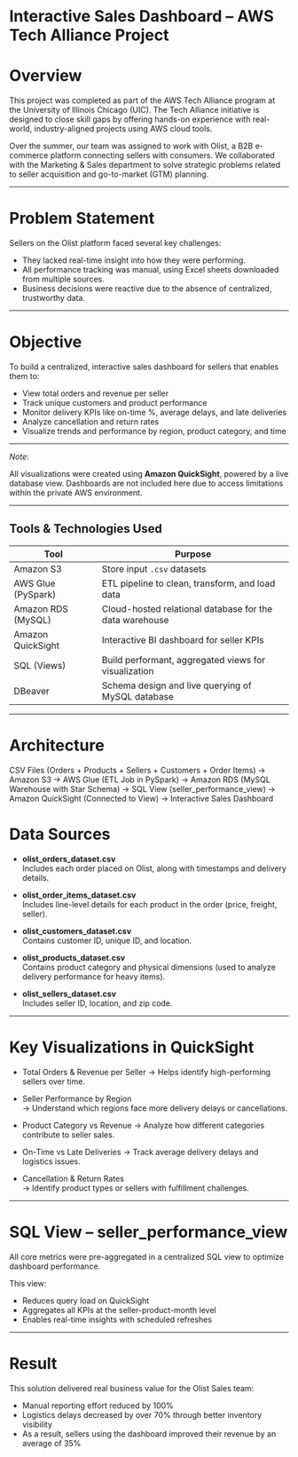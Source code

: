 # Interactive Sales Dashboard – AWS Tech Alliance Project

# Overview

This project was completed as part of the AWS Tech Alliance program at the University of Illinois Chicago (UIC).
The Tech Alliance initiative is designed to close skill gaps by offering hands-on experience with real-world, industry-aligned projects using AWS cloud tools.

Over the summer, our team was assigned to work with Olist, a B2B e-commerce platform connecting sellers with consumers. We collaborated with the Marketing & Sales department to solve strategic problems related to seller acquisition and go-to-market (GTM) planning.

---

# Problem Statement

Sellers on the Olist platform faced several key challenges:

- They lacked real-time insight into how they were performing.
- All performance tracking was manual, using Excel sheets downloaded from multiple sources.
- Business decisions were reactive due to the absence of centralized, trustworthy data.

---

# Objective

To build a centralized, interactive sales dashboard for sellers that enables them to:

- View total orders and revenue per seller
- Track unique customers and product performance
- Monitor delivery KPIs like on-time %, average delays, and late deliveries
- Analyze cancellation and return rates
- Visualize trends and performance by region, product category, and time

---

*Note*:  

All visualizations were created using **Amazon QuickSight**, powered by a live database view. Dashboards are not included here due to access limitations within the private AWS environment.

---

## Tools & Technologies Used

| Tool               | Purpose                                                      |
|--------------------|--------------------------------------------------------------|
| Amazon S3          | Store input `.csv` datasets                                  |
| AWS Glue (PySpark) | ETL pipeline to clean, transform, and load data              |
| Amazon RDS (MySQL) | Cloud-hosted relational database for the data warehouse      |
| Amazon QuickSight  | Interactive BI dashboard for seller KPIs                     |
| SQL (Views)        | Build performant, aggregated views for visualization         |
| DBeaver            | Schema design and live querying of MySQL database            |

---

# Architecture

CSV Files (Orders + Products + Sellers + Customers + Order Items)
->
Amazon S3
->
AWS Glue (ETL Job in PySpark)
->
Amazon RDS (MySQL Warehouse with Star Schema)
->
SQL View (seller_performance_view)
->
Amazon QuickSight (Connected to View)
->
Interactive Sales Dashboard

# Data Sources

- **olist_orders_dataset.csv**  
  Includes each order placed on Olist, along with timestamps and delivery details.

- **olist_order_items_dataset.csv**  
  Includes line-level details for each product in the order (price, freight, seller).

- **olist_customers_dataset.csv**  
  Contains customer ID, unique ID, and location.

- **olist_products_dataset.csv**  
  Contains product category and physical dimensions (used to analyze delivery performance for heavy items).

- **olist_sellers_dataset.csv**  
  Includes seller ID, location, and zip code.

---

# Key Visualizations in QuickSight

- Total Orders & Revenue per Seller 
  → Helps identify high-performing sellers over time.

- Seller Performance by Region  
  → Understand which regions face more delivery delays or cancellations.

- Product Category vs Revenue 
  → Analyze how different categories contribute to seller sales.

- On-Time vs Late Deliveries
  → Track average delivery delays and logistics issues.

- Cancellation & Return Rates  
  → Identify product types or sellers with fulfillment challenges.

---

# SQL View – seller_performance_view

All core metrics were pre-aggregated in a centralized SQL view to optimize dashboard performance.

This view:
- Reduces query load on QuickSight
- Aggregates all KPIs at the seller-product-month level
- Enables real-time insights with scheduled refreshes

---

# Result

This solution delivered real business value for the Olist Sales team:

- Manual reporting effort reduced by 100%
- Logistics delays decreased by over 70% through better inventory visibility 
- As a result, sellers using the dashboard improved their revenue by an average of 35%



